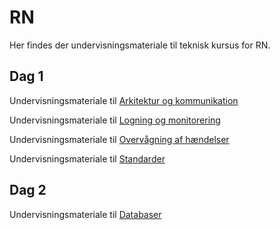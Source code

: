 # RN
Her findes der undervisningsmateriale til teknisk kursus for RN.

## Dag 1

Undervisningsmateriale til [Arkitektur og kommunikation](https://github.com/HemhUcn/RN/blob/main/Arkitektur_og_kommunikation_BRHV.pdf)

Undervisningsmateriale til [Logning og monitorering](https://github.com/HemhUcn/RN/blob/main/LogningOgMonitorering_HEMH.pdf)

Undervisningsmateriale til [Overvågning af hændelser](https://github.com/HemhUcn/RN/blob/main/Overvaagning_af_haendelser_BRHV.pdf)

Undervisningsmateriale til [Standarder](https://github.com/HemhUcn/RN/blob/main/Standarder_HEMH.pdf)

## Dag 2

Undervisningsmateriale til [Databaser](https://github.com/HemhUcn/RN/blob/main/Databaser_HEMH.pdf)








